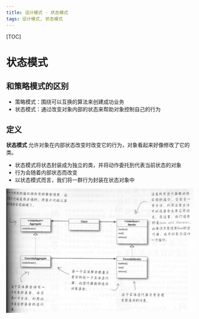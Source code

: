 ```yaml
---
title: 设计模式 - 状态模式
tags: 设计模式, 状态模式
---
```


[TOC]

# 状态模式

## 和策略模式的区别

- 策略模式：围绕可以互换的算法来创建成功业务
- 状态模式：通过改变对象内部的状态来帮助对象控制自己的行为

## 定义

**状态模式** 允许对象在内部状态改变时改变它的行为，对象看起来好像修改了它的类。

- 状态模式将状态封装成为独立的类，并将动作委托到代表当前状态的对象
- 行为会随着内部状态而改变
- 以状态模式而言，我们将一群行为封装在状态对象中

![](img/note-10-01.png)